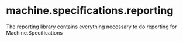machine.specifications.reporting
=============================
The reporting library contains everything necessary to do reporting for Machine.Specifications